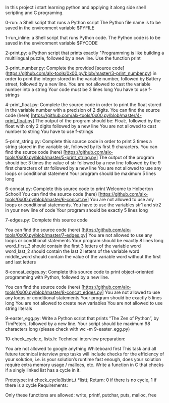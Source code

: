 In this project i start learning python and applying it along side shell
scripting and C programing.

0-run: a Shell script that runs a Python script
The Python file name is to be saved in the environment variable $PYFILE

1-run_inline: a Shell script that runs Python code.
The Python code is to be saved in the environment variable $PYCODE

2-print.py: a Python script that prints exactly \"Programming is like building a
multilingual puzzle, followed by a new line.
Use the function print

3-print_number.py: Complete the provided [source code] (https://github.com/alx-tools/0x00.py/blob/master/3-print_number.py)
in order to print the integer stored in the variable number, followed by Battery
street, followed by a new line.
You are not allowed to cast the variable number into a string
Your code must be 3 lines long
You have to use f-strings

4-print_float.py: Complete the source code in order to print the float stored in
the variable number with a precision of 2 digits.
You can find the source code (here) [https://github.com/alx-tools/0x00.py/blob/master/4-print_float.py]
The output of the program should be:
Float:, followed by the float with only 2 digits
followed by a new line
You are not allowed to cast number to string
You have to use f-strings

5-print_string.py: Complete this source code in order to print 3 times a string
stored in the variable str, followed by its first 9 characters.
You can find the source code (here) [https://github.com/alx-tools/0x00.py/blob/master/5-print_string.py]
The output of the program should be:
3 times the value of str
followed by a new line
followed by the 9 first characters of str
followed by a new line
You are not allowed to use any loops or conditional statement
Your program should be maximum 5 lines long

6-concat.py: Complete this source code to print Welcome to Holberton School!
You can find the source code (here) [https://github.com/alx-tools/0x00.py/blob/master/6-concat.py]
You are not allowed to use any loops or conditional statements.
You have to use the variables str1 and str2 in your new line of code
Your program should be exactly 5 lines long


7-edges.py: Complete this source code

You can find the source code (here) [https://github.com/alx-tools/0x00.py/blob/master/7-edges.py]
You are not allowed to use any loops or conditional statements
Your program should be exactly 8 lines long
word_first_3 should contain the first 3 letters of the variable word
word_last_2 should contain the last 2 letters of the variable word
middle_word should contain the value of the variable word without the first and last letters

8-concat_edges.py: Complete this source code to print object-oriented programming with Python, followed by a new line.

You can find the source code (here) [https://github.com/alx-tools/0x00.py/blob/master/8-concat_edges.py]
You are not allowed to use any loops or conditional statements
Your program should be exactly 5 lines long
You are not allowed to create new variables
You are not allowed to use string literals

9-easter_egg.py: Write a Python script that prints “The Zen of Python”, by
TimPeters, followed by a new line.
Your script should be maximum 98 characters long (please check with wc -m
9-easter_egg.py)

10-check_cycle.c, lists.h: Technical interview preparation:

You are not allowed to google anything
Whiteboard first
This task and all future technical interview prep tasks will include checks for
the efficiency of your solution, i.e. is your solution’s runtime fast enough,
does your solution require extra memory usage / mallocs, etc.
Write a function in C that checks if a singly linked list has a cycle in it.

Prototype: int check_cycle(listint_t *list);
Return: 0 if there is no cycle, 1 if there is a cycle
Requirements:

Only these functions are allowed: write, printf, putchar, puts, malloc, free